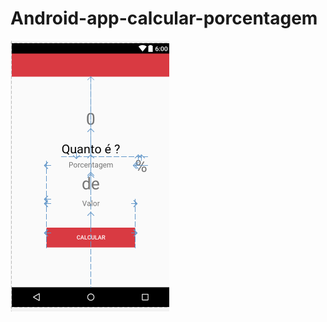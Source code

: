 # Android-app-calcular-porcentagem
![alt tag](https://github.com/jpaulo789b/Android-app-calcular-porcentagem/blob/master/app/src/main/res/drawable/screenshot.png?raw=true)
